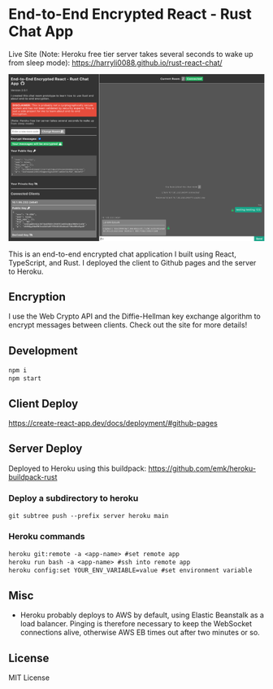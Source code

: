 # End-to-End Encrypted React - Rust Chat App

Live Site (Note: Heroku free tier server takes several seconds to wake up from sleep mode): https://harryli0088.github.io/rust-react-chat/

![Screenshot](/client/public/screenshot.png)

This is an end-to-end encrypted chat application I built using React, TypeScript, and Rust. I deployed the client to Github pages and the server to Heroku.

## Encryption

I use the Web Crypto API and the Diffie-Hellman key exchange algorithm to encrypt messages between clients. Check out the site for more details!

## Development
```
npm i
npm start
```

## Client Deploy
https://create-react-app.dev/docs/deployment/#github-pages

## Server Deploy
Deployed to Heroku using this buildpack: https://github.com/emk/heroku-buildpack-rust

### Deploy a subdirectory to heroku
```
git subtree push --prefix server heroku main
```

### Heroku commands
```
heroku git:remote -a <app-name> #set remote app
heroku run bash -a <app-name> #ssh into remote app
heroku config:set YOUR_ENV_VARIABLE=value #set environment variable
```

## Misc
- Heroku probably deploys to AWS by default, using Elastic Beanstalk as a load balancer. Pinging is therefore necessary to keep the WebSocket connections alive, otherwise AWS EB times out after two minutes or so.

## License
MIT License
